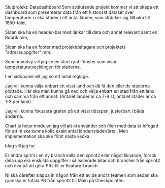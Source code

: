 Slutprojekt: Datadashboard
Som avslutande projekt kommer vi att skapa ett dashboard som presenterar data från ett historiskt dataset över temperaturer i olika städer i ett antal länder, som sträcker sig tillbaka till 1850-talet.

Sidan ska ha en header-bar med länkar till data och annat relevant samt en Rubrik mm,

Sidan ska ha en footer med projektdeltagare och projektets "adressuppgifter" mm.

Som huvudvy vill jag se en stort graf-fönster som visar temperaturutvecklingen för städerna.

I en sidopanel vill jag se ett antal reglage.

Jag vill kunna välja enbart ett visst land och då få den eller de städerna plottade. Här ska man kunna gå ned och välja enbart en stad från ett land och samma från ett annat. (Antalet länder är ca 7-8 st, antalet städer är ca 1-3 per land)

Jag vill kunna fokusera grafen på ett visst tidsspan, justerbart i båda ändarna.

Chart.js heter modulen jag vill att ni använder och filen med data är bifogad för att ni ska kunna kolla exakt antal länder/städer/årtal. Men implementation ska ske först nästa vecka.

Idag vill jag ha:

Er andra sprint i en ny branch kalla den sprint2 eller något liknande, försök dela upp era enskilda uppgifter i så isolerade bitar och brancher från sprint2 och öva på att göra PRs till er Feature-branch.

Ni ska därefter släppa in någon från ett av de andra teamen som sedan ska granska er totala PR från sprint2 till Main på Checkpointen.
